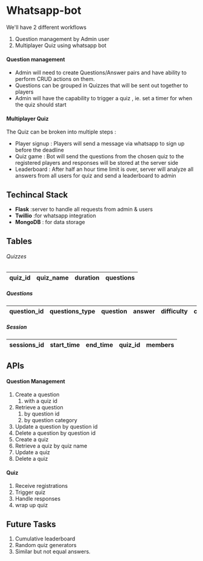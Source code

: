 # Whatsapp-bot

We'll have 2 different workflows
1. Question management by Admin user
2. Multiplayer Quiz using whatsapp bot


#### Question management
* Admin will need to create Questions/Answer pairs and have ability to perform CRUD actions on them.
* Questions can be grouped in Quizzes that will be sent out together to players
* Admin will have the capability to trigger a quiz , ie. set a timer for when the quiz should start 


#### Multiplayer Quiz
The Quiz can be broken into multiple steps : 
* Player signup : Players will send a message via whatsapp to sign up before the deadline
* Quiz game : Bot will send the questions from the chosen quiz to the registered players and responses will be stored at the server side
* Leaderboard : After half an hour time limit is over, server will analyze all answers from all users for quiz and send a leaderboard to admin


## Techincal Stack

* **Flask** :server to handle all requests from admin & users
* **Twillio** :for whatsapp integration
* **MongoDB** : for data storage


## Tables 
###### Quizzes

| quiz_id | quiz_name | duration | questions |
| ------- |:---------:| --------:| --------: |

##### Questions 

| question_id | questions_type | question | answer | difficulty | category | created_by | timestamp |
| ------- |:---------:| --------:| --------: | --------: | --------: | --------: |--------: |


##### Session

| sessions_id | start_time | end_time | quiz_id | members | 
| ------- |:---------:| --------:| --------: | --------: | 



## APIs

#### Question Management
1. Create a question
   1. with a quiz id
2. Retrieve a question 
   1. by question id
   2. by question category
3. Update a question by question id
4. Delete a question by question id
4. Create a quiz 
5. Retrieve a quiz by quiz name
6. Update a quiz
7. Delete a quiz

#### Quiz
1. Receive registrations
2. Trigger quiz
3. Handle responses
4. wrap up quiz

## Future Tasks
1. Cumulative leaderboard
2. Random quiz generators
3. Similar but not equal answers. 
